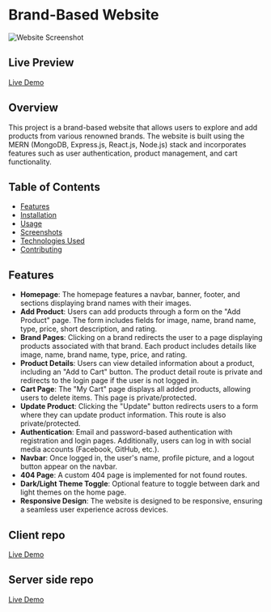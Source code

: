 # Brand-Based Website

![Website Screenshot](https://i.ibb.co/Y2Ms7Y2/Screenshot-7.png)

## Live Preview

[Live Demo](https://b8a10-client.netlify.app/)

## Overview

This project is a brand-based website that allows users to explore and add products from various renowned brands. The website is built using the MERN (MongoDB, Express.js, React.js, Node.js) stack and incorporates features such as user authentication, product management, and cart functionality.

## Table of Contents

- [Features](#features)
- [Installation](#installation)
- [Usage](#usage)
- [Screenshots](#screenshots)
- [Technologies Used](#technologies-used)
- [Contributing](#contributing)

## Features

- **Homepage**: The homepage features a navbar, banner, footer, and sections displaying brand names with their images.
- **Add Product**: Users can add products through a form on the "Add Product" page. The form includes fields for image, name, brand name, type, price, short description, and rating.
- **Brand Pages**: Clicking on a brand redirects the user to a page displaying products associated with that brand. Each product includes details like image, name, brand name, type, price, and rating.
- **Product Details**: Users can view detailed information about a product, including an "Add to Cart" button. The product detail route is private and redirects to the login page if the user is not logged in.
- **Cart Page**: The "My Cart" page displays all added products, allowing users to delete items. This page is private/protected.
- **Update Product**: Clicking the "Update" button redirects users to a form where they can update product information. This route is also private/protected.
- **Authentication**: Email and password-based authentication with registration and login pages. Additionally, users can log in with social media accounts (Facebook, GitHub, etc.).
- **Navbar**: Once logged in, the user's name, profile picture, and a logout button appear on the navbar.
- **404 Page**: A custom 404 page is implemented for not found routes.
- **Dark/Light Theme Toggle**: Optional feature to toggle between dark and light themes on the home page.
- **Responsive Design**: The website is designed to be responsive, ensuring a seamless user experience across devices.

## Client repo

[Live Demo](https://github.com/xdevimran/brandshop-client-side/)

## Server side repo

[Live Demo](https://github.com/xdevimran/brandshop-server-side/)
